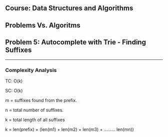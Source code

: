 ## Course: Data Structures and Algorithms
## Problems Vs. Algoritms
## Problem 5: Autocomplete with Trie - Finding Suffixes

---
### Complexity Analysis

TC: O(k)


SC: O(k)


m = suffixes found from the prefix.


n = total number of suffixes.


k = total length of all suffixes


k = len(prefix) + (len(m1) + len(m2) + len(m3) + ......... len(mn))